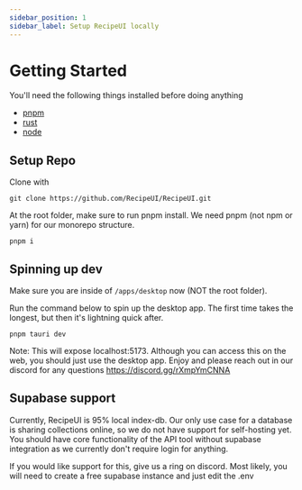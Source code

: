 ```yaml
---
sidebar_position: 1
sidebar_label: Setup RecipeUI locally
---
```


# Getting Started

You'll need the following things installed before doing anything
- [pnpm](https://pnpm.io/installation) 
- [rust](https://www.rust-lang.org/tools/install)
- [node](https://nodejs.org/en/download)

## Setup Repo

Clone with

```
git clone https://github.com/RecipeUI/RecipeUI.git
``` 

At the root folder, make sure to run pnpm install. We need pnpm (not npm or yarn) for our monorepo structure.
```
pnpm i
```

## Spinning up dev
Make sure you are inside of `/apps/desktop` now (NOT the root folder).


Run the command below to spin up the desktop app. The first time takes the longest, but then it's lightning quick after.
```
pnpm tauri dev
```

Note: This will expose localhost:5173. Although you can access this on the web, you should just use the desktop app. Enjoy and please reach out in our discord for any questions https://discord.gg/rXmpYmCNNA

## Supabase support
Currently, RecipeUI is 95% local index-db. Our only use case for a database is sharing collections online, so we do not have support for self-hosting yet. You should have core functionality of the API tool without supabase integration as we currently don't require login for anything.

If you would like support for this, give us a ring on discord. Most likely, you will need to create a free supabase instance and just edit the .env